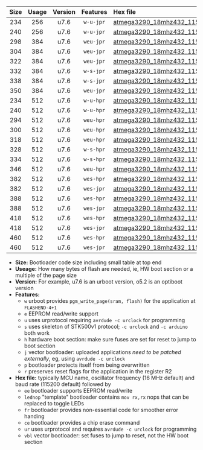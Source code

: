|Size|Usage|Version|Features|Hex file|
|:-:|:-:|:-:|:-:|:--|
|234|256|u7.6|`w-u-jpr`|[atmega3290_18mhz432_115200bps_ur_vbl.hex](https://raw.githubusercontent.com/stefanrueger/urboot/main//atmega3290_18mhz432_115200bps_ur_vbl.hex)|
|240|256|u7.6|`w-u-jpr`|[atmega3290_18mhz432_115200bps_lednop_ur_vbl.hex](https://raw.githubusercontent.com/stefanrueger/urboot/main//atmega3290_18mhz432_115200bps_lednop_ur_vbl.hex)|
|298|384|u7.6|`weu-jpr`|[atmega3290_18mhz432_115200bps_ee_ur_vbl.hex](https://raw.githubusercontent.com/stefanrueger/urboot/main//atmega3290_18mhz432_115200bps_ee_ur_vbl.hex)|
|304|384|u7.6|`weu-jpr`|[atmega3290_18mhz432_115200bps_ee_lednop_ur_vbl.hex](https://raw.githubusercontent.com/stefanrueger/urboot/main//atmega3290_18mhz432_115200bps_ee_lednop_ur_vbl.hex)|
|322|384|u7.6|`weu-jpr`|[atmega3290_18mhz432_115200bps_ee_lednop_fr_ur_vbl.hex](https://raw.githubusercontent.com/stefanrueger/urboot/main//atmega3290_18mhz432_115200bps_ee_lednop_fr_ur_vbl.hex)|
|332|384|u7.6|`w-s-jpr`|[atmega3290_18mhz432_115200bps_vbl.hex](https://raw.githubusercontent.com/stefanrueger/urboot/main//atmega3290_18mhz432_115200bps_vbl.hex)|
|338|384|u7.6|`w-s-jpr`|[atmega3290_18mhz432_115200bps_lednop_vbl.hex](https://raw.githubusercontent.com/stefanrueger/urboot/main//atmega3290_18mhz432_115200bps_lednop_vbl.hex)|
|350|384|u7.6|`weu-jpr`|[atmega3290_18mhz432_115200bps_ee_lednop_fr_ce_ur_vbl.hex](https://raw.githubusercontent.com/stefanrueger/urboot/main//atmega3290_18mhz432_115200bps_ee_lednop_fr_ce_ur_vbl.hex)|
|234|512|u7.6|`w-u-hpr`|[atmega3290_18mhz432_115200bps_ur.hex](https://raw.githubusercontent.com/stefanrueger/urboot/main//atmega3290_18mhz432_115200bps_ur.hex)|
|240|512|u7.6|`w-u-hpr`|[atmega3290_18mhz432_115200bps_lednop_ur.hex](https://raw.githubusercontent.com/stefanrueger/urboot/main//atmega3290_18mhz432_115200bps_lednop_ur.hex)|
|294|512|u7.6|`weu-hpr`|[atmega3290_18mhz432_115200bps_ee_ur.hex](https://raw.githubusercontent.com/stefanrueger/urboot/main//atmega3290_18mhz432_115200bps_ee_ur.hex)|
|300|512|u7.6|`weu-hpr`|[atmega3290_18mhz432_115200bps_ee_lednop_ur.hex](https://raw.githubusercontent.com/stefanrueger/urboot/main//atmega3290_18mhz432_115200bps_ee_lednop_ur.hex)|
|318|512|u7.6|`weu-hpr`|[atmega3290_18mhz432_115200bps_ee_lednop_fr_ur.hex](https://raw.githubusercontent.com/stefanrueger/urboot/main//atmega3290_18mhz432_115200bps_ee_lednop_fr_ur.hex)|
|328|512|u7.6|`w-s-hpr`|[atmega3290_18mhz432_115200bps.hex](https://raw.githubusercontent.com/stefanrueger/urboot/main//atmega3290_18mhz432_115200bps.hex)|
|334|512|u7.6|`w-s-hpr`|[atmega3290_18mhz432_115200bps_lednop.hex](https://raw.githubusercontent.com/stefanrueger/urboot/main//atmega3290_18mhz432_115200bps_lednop.hex)|
|346|512|u7.6|`weu-hpr`|[atmega3290_18mhz432_115200bps_ee_lednop_fr_ce_ur.hex](https://raw.githubusercontent.com/stefanrueger/urboot/main//atmega3290_18mhz432_115200bps_ee_lednop_fr_ce_ur.hex)|
|382|512|u7.6|`wes-hpr`|[atmega3290_18mhz432_115200bps_ee.hex](https://raw.githubusercontent.com/stefanrueger/urboot/main//atmega3290_18mhz432_115200bps_ee.hex)|
|382|512|u7.6|`wes-jpr`|[atmega3290_18mhz432_115200bps_ee_vbl.hex](https://raw.githubusercontent.com/stefanrueger/urboot/main//atmega3290_18mhz432_115200bps_ee_vbl.hex)|
|388|512|u7.6|`wes-hpr`|[atmega3290_18mhz432_115200bps_ee_lednop.hex](https://raw.githubusercontent.com/stefanrueger/urboot/main//atmega3290_18mhz432_115200bps_ee_lednop.hex)|
|388|512|u7.6|`wes-jpr`|[atmega3290_18mhz432_115200bps_ee_lednop_vbl.hex](https://raw.githubusercontent.com/stefanrueger/urboot/main//atmega3290_18mhz432_115200bps_ee_lednop_vbl.hex)|
|418|512|u7.6|`wes-hpr`|[atmega3290_18mhz432_115200bps_ee_lednop_fr.hex](https://raw.githubusercontent.com/stefanrueger/urboot/main//atmega3290_18mhz432_115200bps_ee_lednop_fr.hex)|
|418|512|u7.6|`wes-jpr`|[atmega3290_18mhz432_115200bps_ee_lednop_fr_vbl.hex](https://raw.githubusercontent.com/stefanrueger/urboot/main//atmega3290_18mhz432_115200bps_ee_lednop_fr_vbl.hex)|
|460|512|u7.6|`wes-hpr`|[atmega3290_18mhz432_115200bps_ee_lednop_fr_ce.hex](https://raw.githubusercontent.com/stefanrueger/urboot/main//atmega3290_18mhz432_115200bps_ee_lednop_fr_ce.hex)|
|460|512|u7.6|`wes-jpr`|[atmega3290_18mhz432_115200bps_ee_lednop_fr_ce_vbl.hex](https://raw.githubusercontent.com/stefanrueger/urboot/main//atmega3290_18mhz432_115200bps_ee_lednop_fr_ce_vbl.hex)|

- **Size:** Bootloader code size including small table at top end
- **Useage:** How many bytes of flash are needed, ie, HW boot section or a multiple of the page size
- **Version:** For example, u7.6 is an urboot version, o5.2 is an optiboot version
- **Features:**
  + `w` urboot provides `pgm_write_page(sram, flash)` for the application at `FLASHEND-4+1`
  + `e` EEPROM read/write support
  + `u` uses urprotocol requiring `avrdude -c urclock` for programming
  + `s` uses skeleton of STK500v1 protocol; `-c urclock` and `-c arduino` both work
  + `h` hardware boot section: make sure fuses are set for reset to jump to boot section
  + `j` vector bootloader: uploaded applications *need to be patched externally*, eg, using `avrdude -c urclock`
  + `p` bootloader protects itself from being overwritten
  + `r` preserves reset flags for the application in the register R2
- **Hex file:** typically MCU name, oscillator frequency (16 MHz default) and baud rate (115200 default) followed by
  + `ee` bootloader supports EEPROM read/write
  + `lednop` "template" bootloader contains `mov rx,rx` nops that can be replaced to toggle LEDs
  + `fr` bootloader provides non-essential code for smoother error handing
  + `ce` bootloader provides a chip erase command
  + `ur` uses urprotocol and requires `avrdude -c urclock` for programming
  + `vbl` vector bootloader: set fuses to jump to reset, not the HW boot section
